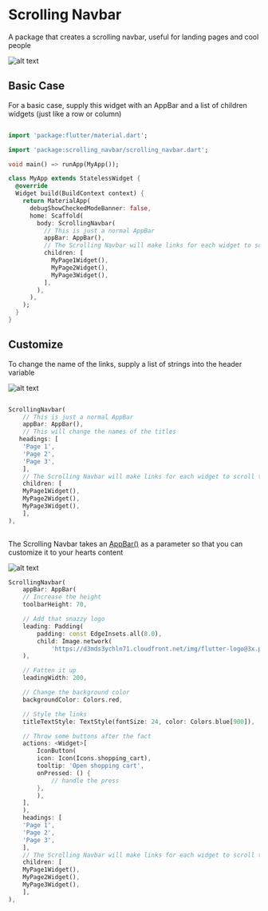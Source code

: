 # Scrolling Navbar

A package that creates a scrolling navbar, useful for landing pages and cool people




![alt text](https://media.discordapp.net/attachments/704804916438499378/812427147310399538/2021-02-19_15.52.46.gif?width=1666&height=1009)

## Basic Case

For a basic case, supply this widget with an AppBar and a list of children widgets (just like a row or column)

```dart

import 'package:flutter/material.dart';

import 'package:scrolling_navbar/scrolling_navbar.dart';

void main() => runApp(MyApp());

class MyApp extends StatelessWidget {
  @override
  Widget build(BuildContext context) {
    return MaterialApp(
      debugShowCheckedModeBanner: false,
      home: Scaffold(
        body: ScrollingNavbar(
          // This is just a normal AppBar
          appBar: AppBar(),
          // The Scrolling Navbar will make links for each widget to scroll to
          children: [
            MyPage1Widget(),
            MyPage2Widget(),
            MyPage3Widget(),
          ],
        ),
      ),
    );
  }
}

```

## Customize

To change the name of the links, supply a list of strings into the header variable

![alt text](https://media.discordapp.net/attachments/704804916438499378/812424684011520000/2021-02-19_15.44.11.gif?width=1664&height=1011)

```dart

ScrollingNavbar(
    // This is just a normal AppBar
    appBar: AppBar(),
    // This will change the names of the titles
   headings: [
    'Page 1',
    'Page 2',
    'Page 3',
    ],
    // The Scrolling Navbar will make links for each widget to scroll to
    children: [
    MyPage1Widget(),
    MyPage2Widget(),
    MyPage3Widget(),
    ],
),
     
```

The Scrolling Navbar takes an [AppBar()](https://api.flutter.dev/flutter/material/AppBar-class.html) as a parameter so that you can customize it to your hearts content




![alt text](https://media.discordapp.net/attachments/704804916438499378/812432106814177301/unknown.png?width=1684&height=1010)

```dart
ScrollingNavbar(
    appBar: AppBar(
    // Increase the height
    toolbarHeight: 70,

    // Add that snazzy logo
    leading: Padding(
        padding: const EdgeInsets.all(8.0),
        child: Image.network(
            'https://d3mds3ychln71.cloudfront.net/img/flutter-logo@3x.png'),
    ),

    // Fatten it up
    leadingWidth: 200,

    // Change the background color
    backgroundColor: Colors.red,

    // Style the links
    titleTextStyle: TextStyle(fontSize: 24, color: Colors.blue[900]),

    // Throw some buttons after the fact
    actions: <Widget>[
        IconButton(
        icon: Icon(Icons.shopping_cart),
        tooltip: 'Open shopping cart',
        onPressed: () {
            // handle the press
        },
        ),
    ],
    ),
    headings: [
    'Page 1',
    'Page 2',
    'Page 3',
    ],
    // The Scrolling Navbar will make links for each widget to scroll to
    children: [
    MyPage1Widget(),
    MyPage2Widget(),
    MyPage3Widget(),
    ],
),
```